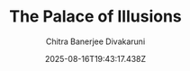 ---
title: "The Palace of Illusions"
date: "2025-08-16T19:43:17.438Z"
author: "Chitra Banerjee Divakaruni"
read_year: "NO"
recommendation: '3'
url: /bookshelf/the-palace-of-illusions
---